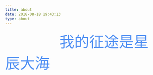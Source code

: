 ```yaml
---
title: about
date: 2018-08-18 19:43:13
type: about
---
```

<font color=#4f8ff3 size=25px > &nbsp; &nbsp; &nbsp; &nbsp; &nbsp; &nbsp; &nbsp;我的征途是星辰大海